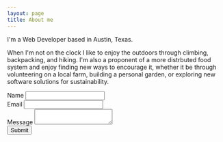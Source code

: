 ```yaml
---
layout: page
title: About me
---
```


I'm a Web Developer based in Austin, Texas.

When I'm not on the clock I like to enjoy the outdoors through climbing,
backpacking, and hiking. I'm also a proponent of a more distrbuted food system
and enjoy finding new ways to encourage it, whether it be through volunteering
on a local farm, building a personal garden, or exploring new software solutions
for sustainability.

<form class="pa4 black-80" id="contact-form">
  <div class="measure">
    <label for="name-input" class="f6 b db mb2">Name</label>
    <input id="name-input" class="input-reset ba b--black-20 pa2 mb2 db w-100" type="text">
  </div>
  <div class="measure">
    <label for="email-input" class="f6 b db mb2">Email</label>
    <input id="email-input" class="input-reset ba b--black-20 pa2 mb2 db w-100" type="text">
  </div>
  <div class="measure">
    <label for="description-input" class="f6 b db mb2">Message</label>
    <textarea id="description-input" name="description-input" class="db border-box hover-black w-100 measure ba b--black-20 pa2 br2 mb2"></textarea>
  </div>
  <div class="mt3"><input class="b ph3 pv2 input-reset ba b--black bg-transparent grow pointer f6" type="submit" value="Submit"></div>
</form>
